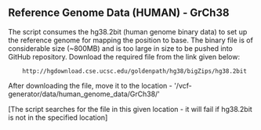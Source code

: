 ## Reference Genome Data (HUMAN) - GrCh38

The script consumes the hg38.2bit (human genome binary data) to set up the reference genome for mapping the position to base.
The binary file is of considerable size (~800MB) and is too large in size to be pushed into GitHub repository.
Download the required file from the link given below:

		http://hgdownload.cse.ucsc.edu/goldenpath/hg38/bigZips/hg38.2bit
		
After downloading the file, move it to the location - '/vcf-generator/data/human_genome_data/GrCh38/'

[The script searches for the file in this given location - it will fail if hg38.2bit is not in the specified location]
